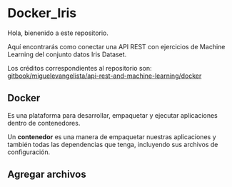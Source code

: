 # Docker_Iris

Hola, bienenido a este repositorio.

Aquí encontrarás como conectar una API REST con ejercicios de Machine Learning del conjunto datos Iris Dataset.

Los créditos correspondientes al repositorio son: [gitbook/miguelevangelista/api-rest-and-machine-learning/docker](https://miguelevangelista.gitbook.io/herramientasavanzadas/ejemplos/api-rest-and-machine-learning/docker)

## Docker

Es una plataforma para desarrollar, empaquetar y ejecutar aplicaciones dentro de contenedores.

Un **contenedor** es una manera de empaquetar nuestras aplicaciones y también todas las dependencias que tenga, incluyendo sus archivos de configuración.

## Agregar archivos



